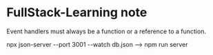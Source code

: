 # FullStack-Learning note
Event handlers must always be a function or a reference to a function.

npx json-server --port 3001 --watch db.json --> npm run server